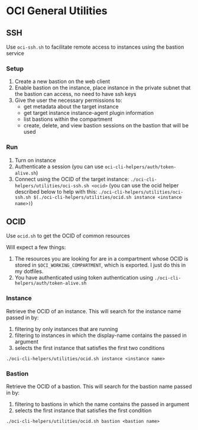 # OCI General Utilities

## SSH

Use `oci-ssh.sh` to facilitate remote access to instances using the bastion service

### Setup

1.  Create a new bastion on the web client
2.  Enable bastion on the instance, place instance in the private subnet that the bastion can access, no need to have ssh keys
3.  Give the user the necessary permissions to:
    *   get metadata about the target instance
    *   get target instance instance-agent plugin information
    *   list bastions within the compartment
    *   create, delete, and view bastion sessions on the bastion that will be used

### Run

1.  Turn on instance
2.  Authenticate a session (you can use `oci-cli-helpers/auth/token-alive.sh`)
3.  Connect using the OCID of the target instance: `./oci-cli-helpers/utilities/oci-ssh.sh <ocid>` (you can use the ocid helper described below to help with this: `./oci-cli-helpers/utilities/oci-ssh.sh $(./oci-cli-helpers/utilities/ocid.sh instance <instance name>)`)

## OCID

Use `ocid.sh` to get the OCID of common resources

Will expect a few things:

1.  The resources you are looking for are in a compartment whose OCID is
    stored in `$OCI_WORKING_COMPARTMENT`, which is exported.
    I just do this in my dotfiles.
2.  You have authenticated using token authentication using
    `./oci-cli-helpers/auth/token-alive.sh`

### Instance

Retrieve the OCID of an instance. This will search for the instance name
passed in by:

1.  filtering by only instances that are running
2.  filtering to instances in which the display-name contains the passed in
    argument
3.  selects the first instance that satisfies the first two conditions

`./oci-cli-helpers/utilities/ocid.sh instance <instance name>`

### Bastion

Retrieve the OCID of a bastion. This will search for the bastion name
passed in by:

1.  filtering to bastions in which the name contains the passed in argument
2.  selects the first instance that satisfies the first condition

`./oci-cli-helpers/utilities/ocid.sh bastion <bastion name>`

